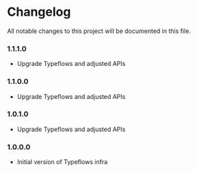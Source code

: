 # Changelog

All notable changes to this project will be documented in this file.

### 1.1.1.0
- Upgrade Typeflows and adjusted APIs

### 1.1.0.0
- Upgrade Typeflows and adjusted APIs

### 1.0.1.0
- Upgrade Typeflows and adjusted APIs

### 1.0.0.0
- Initial version of Typeflows infra
